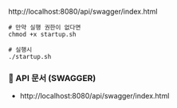 

http://localhost:8080/api/swagger/index.html



```shell
# 만약 실행 권한이 없다면
chmod +x startup.sh

# 실행시 
./startup.sh
```
### 📘 API 문서 (SWAGGER)
- http://localhost:8080/api/swagger/index.html
